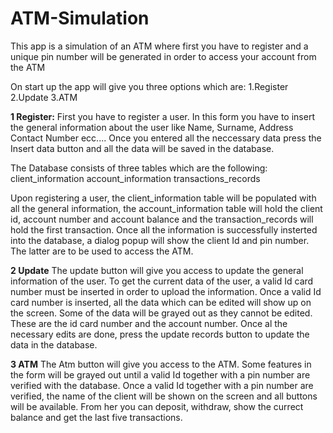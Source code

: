# ATM-Simulation
This app is a simulation of an ATM where first you have to register and a unique pin number will be generated in order to access your account from the ATM

On start up the app will give you three options which are:
1.Register
2.Update
3.ATM

**1 Register:**
First you have to register a user. In this form you have to insert the general information about the user like Name, Surname, Address Contact Number ecc.... Once you entered all the neccessary data press the Insert data button and all the data will be saved in the database.

The Database consists of three tables which are the following:
client_information
account_information
transactions_records

Upon registering a user, the client_information table will be populated with all the general information, the account_information table will hold the client id, account number and account balance and the transaction_records will hold the first transaction. Once all the information is successfully insterted into the database, a dialog popup will show the client Id and pin number. The latter are to be used to access the ATM. 

**2 Update**
The update button will give you access to update the general information of the user. To get the current data of the user, a valid Id card number must be inserted in order to upload the information. Once a valid Id card number is inserted, all the data which can be edited will show up on the screen. Some of the data will be grayed out as they cannot be edited. These are the id card number and the account number. Once al the necessary edits are done, press the update records button to update the data in the database.

**3 ATM**
The Atm button will give you access to the ATM. Some features in the form will be grayed out until a valid Id together with a pin number are verified with the database. Once a valid Id together with a pin number are verified, the name of the client will be shown on the screen and all buttons will be available. From her you can deposit, withdraw, show the currect balance and get the last five transactions.
